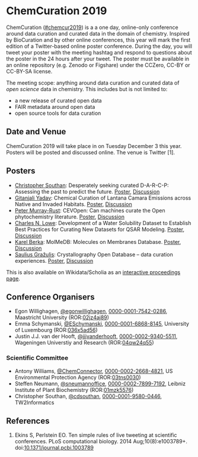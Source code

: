 # ChemCuration 2019

ChemCuration ([#chemcur2019](https://twitter.com/hashtag/chemcur2019))
is a a one day, online-only conference around data curation and curated data in the
domain of chemistry. Inspired by BioCuration and by other online conferences, this year will mark
the first edition of a Twitter-based online poster conference. During the day, you will tweet your
poster with the meeting hashtag and respond to questions about the poster in the 24 hours after
your tweet. The poster must be available in an online repository (e.g. Zenodo or Figshare)
under the CCZero, CC-BY or CC-BY-SA license.

The meeting scope: anything around data curation and curated data of *open science* data in
chemistry. This includes but is not limited to:

* a new release of curated open data
* FAIR metadata around open data
* open source tools for data curation

## Date and Venue

ChemCuration 2019 will take place in on Tuesday December 3 this year. Posters will be posted and
discussed online. The venue is Twitter&nbsp;[1].

## Posters

* [Christopher Southan](https://twitter.com/cdsouthan): Desperately seeking curated D-A-R-C-P: Assessing the past to predict the future. [Poster](), [Discussion](https://twitter.com/cdsouthan/status/1201775181691334656)
* [Gitanjali Yadav](https://twitter.com/gilienv): Chemical Curation of Lantana Camara Emissions across Native and Invaded Habitats. [Poster](https://doi.org/10.5281/zenodo.3558770), [Discussion](https://twitter.com/gilienv/status/1201797911203471360)
* [Peter Murray-Rust](https://twitter.com/petermurrayrust): CEVOpen: Can machines curate the Open phytochemistry literature. [Poster](https://doi.org/10.5281/zenodo.3558784), [Discussion](https://twitter.com/petermurrayrust/status/1201790037802831872)
* [Charles N. Lowe](https://twitter.com/Charles98762993): Development of a Water Solubility Dataset to Establish Best Practices for Curating New Datasets for QSAR Modeling. [Poster](https://doi.org/10.23645/epacomptox.11303174.v1), [Discussion](https://twitter.com/Charles98762993/status/1201835058409197568)
* [Karel Berka](https://twitter.com/caco3cz): MolMeDB: Molecules on Membranes Database. [Poster](https://doi.org/10.5281/zenodo.3560328), [Discussion](https://twitter.com/caco3cz/status/1201638546945302528)
* [Saulius Gražulis](https://twitter.com/sgrazulis): Crystallography Open Database – data curation experiences. [Poster](https://doi.org/10.5281/zenodo.3560692), [Discussion](https://twitter.com/sgrazulis/status/1201837622567546882)

This is also available on Wikidata/Scholia as an [interactive proceedings page](https://tools.wmflabs.org/scholia/venue/Q77190799).

## Conference Organisers

* Egon Willighagen, [@egonwillighagen](https://twitter.com/egonwillighagen), [0000-0001-7542-0286](https://orcid.org/0000-0001-7542-0286), Maastricht University (ROR:[02jz4aj89](https://ror.org/02jz4aj89))
* Emma Schymanski, [@ESchymanski](https://twitter.com/ESchymanski), [0000-0001-6868-8145](https://orcid.org/0000-0001-6868-8145), University of Luxembourg (ROR:[036x5ad56](https://ror.org/036x5ad56))
* Justin J.J. van der Hooft, [@jjjvanderhooft](https://twitter.com/jjjvanderhooft), [0000-0002-9340-5511](https://orcid.org/0000-0002-9340-5511), Wageningen Universtiy and Research (ROR:[04qw24q55](https://ror.org/04qw24q55))

### Scientific Committee

* Antony Williams, [@ChemConnector](https://twitter.com/ChemConnector), [0000-0002-2668-4821](https://orcid.org/0000-0002-2668-4821), US Environmental Protection Agency (ROR:[03tns0030](https://ror.org/03tns0030))
* Steffen Neumann, [@sneumannoffice](https://twitter.com/sneumannoffice), [0000-0002-7899-7192](http://orcid.org/0000-0002-7899-7192), Leibniz Institute of Plant Biochemistry (ROR:[01mzk5576](https://ror.org/01mzk5576))
* Christopher Southan, [@cdsouthan](https://twitter.com/cdsouthan), [0000-0001-9580-0446](http://orcid.org/0000-0001-9580-0446), TW2Informatics

## References

1. Ekins S, Perlstein EO. Ten simple rules of live tweeting at scientific conferences. PLoS computational biology. 2014 Aug;10(8):e1003789+. doi:[10.1371/journal.pcbi.1003789](https://journals.plos.org/ploscompbiol/article?id=10.1371/journal.pcbi.1003789)

